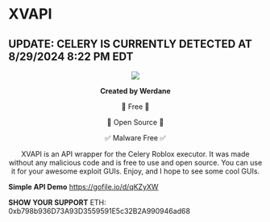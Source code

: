 ﻿
# XVAPI

## UPDATE: CELERY IS CURRENTLY DETECTED AT 8/29/2024 8:22 PM EDT

<p align="center">
  <img src="https://github.com/user-attachments/assets/e727b931-1477-49bb-bb9b-4f6afd95449a">
</p>
<p align="center">
  <strong>Created by Werdane</strong>
</p>

<p align="center">
 🤑 Free 🤑
</p>
<p align="center">
 📜 Open Source 📜
</p>
<p align="center">
 ✅ Malware Free ✅
</p>
<p align="center">XVAPI is an API wrapper for the Celery Roblox executor. 
It was made without any malicious code and is free to use and open source. 
You can use it for your awesome exploit GUIs.
Enjoy, and I hope to see some cool GUIs.</p>

**Simple API Demo** https://gofile.io/d/qKZyXW

**SHOW YOUR SUPPORT**
ETH: 0xb798b936D73A93D3559591E5c32B2A990946ad68
